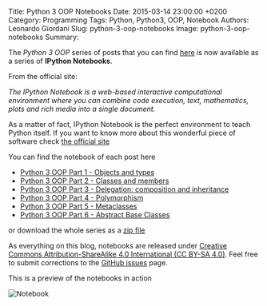 Title: Python 3 OOP Notebooks
Date: 2015-03-14 23:00:00 +0200
Category: Programming
Tags: Python, Python3, OOP, Notebook
Authors: Leonardo Giordani
Slug: python-3-oop-notebooks
Image: python-3-oop-notebooks
Summary:

The _Python 3 OOP_ series of posts that you can find [here]({filename}python-3-oop-part-1-objects-and-types.markdown) is now available as a series of **IPython Notebooks**.

From the official site:

_The IPython Notebook is a web-based interactive computational environment where you can combine code execution, text, mathematics, plots and rich media into a single document._

As a matter of fact, IPython Notebook is the perfect environment to teach Python itself. If you want to know more about this wonderful piece of software check [the official site](http://ipython.org/notebook.html)

You can find the notebook of each post here

* [Python 3 OOP Part 1 - Objects and types](/notebooks/Python_3_OOP_Part_1__Objects_and_types.ipynb)
* [Python 3 OOP Part 2 - Classes and members](/notebooks/Python_3_OOP_Part_2__Classes_and_members.ipynb)
* [Python 3 OOP Part 3 - Delegation: composition and inheritance](/notebooks/Python_3_OOP_Part_3__Delegation__composition_and_inheritance.ipynb)
* [Python 3 OOP Part 4 - Polymorphism](/notebooks/Python_3_OOP_Part_4__Polymorphism.ipynb)
* [Python 3 OOP Part 5 - Metaclasses](/notebooks/Python_3_OOP_Part_5__Metaclasses.ipynb)
* [Python 3 OOP Part 6 - Abstract Base Classes](/notebooks/Python_3_OOP_Part_6__Abstract_Base_Classes.ipynb)

or download the whole series as a [zip file](/notebooks/Python_3_OOP_Notebooks.zip)

As everything on this blog, notebooks are released under [Creative Commons Attribution-ShareAlike 4.0 International (CC BY-SA 4.0)](http://creativecommons.org/licenses/by-sa/4.0/). Feel free to submit corrections to the [GitHub issues](http://github.com/TheDigitalCatOnline/thedigitalcatonline.github.com/issues) page.

This is a preview of the notebooks in action

![Notebook](/images/python_3_oop_notebooks/notebook.jpg)